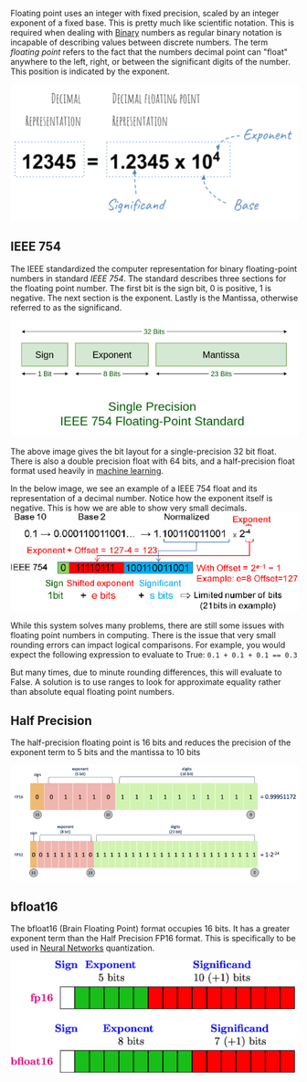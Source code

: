 
Floating point uses an integer with fixed precision, scaled by an integer exponent of a fixed base. This is pretty much like scientific notation. This is required when dealing with [Binary](Binary.md) numbers as regular binary notation is incapable of describing values between discrete numbers. The term *floating point* refers to the fact that the numbers decimal point can "float" anywhere to the left, right, or between the significant digits of the number. This position is indicated by the exponent.

![](../../Attachments/Pasted%20image%2020230117004016.png)


## IEEE 754

The IEEE standardized the computer representation for binary floating-point numbers in standard *IEEE 754*. The standard describes three sections for the floating point number. The first bit is the sign bit, 0 is positive, 1 is negative. The next section is the exponent. Lastly is the Mantissa, otherwise referred to as the significand.

![](../../Attachments/Pasted%20image%2020230117004438.png)

The above image gives the bit layout for a single-precision 32 bit float. There is also a double precision float with 64 bits, and a half-precision float format used heavily in [machine learning](../../Machine%20Learning/Deep%20Learning/Neural%20Networks.md).

In the below image, we see an example of a IEEE 754 float and its representation of a decimal number. Notice how the exponent itself is negative. This is how we are able to show very small decimals. 
![](../../Attachments/Pasted%20image%2020230117004411.png)

While this system solves many problems, there are still some issues with floating point numbers in computing. There is the issue that very small rounding errors can impact logical comparisons. For example, you would expect the following expression to evaluate to True:
`0.1 + 0.1 + 0.1 == 0.3`

But many times, due to minute rounding differences, this will evaluate to False. A solution is to use ranges to look for approximate equality rather than absolute equal floating point numbers.

## Half Precision

The half-precision floating point is 16 bits and reduces the precision of the exponent term to 5 bits and the mantissa to 10 bits

![](../../Attachments/Pasted%20image%2020230310020346.png)

## bfloat16

The bfloat16 (Brain Floating Point) format occupies 16 bits. It has a greater exponent term than the Half Precision FP16 format. This is specifically to be used in [Neural Networks](../../Machine%20Learning/Deep%20Learning/Neural%20Networks.md) quantization.

![](../../Attachments/Pasted%20image%2020230310020513.png)